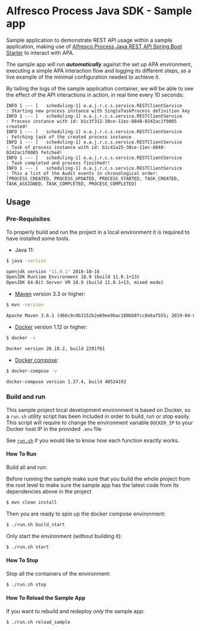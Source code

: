 # Alfresco Process Java SDK - Sample app

Sample application to demonstrate REST API usage within a sample application,
making use of [Alfresco Process Java REST API Spring Boot Starter](../../alfresco-apa-java-rest-api)
to interact with APA.

The sample app will run ***automatically*** against the set up APA environment,
executing a simple APA interaction flow and logging its different steps,
as a live example of the minimal configuration needed to achieve it.

By tailing the logs of the sample application container,
we will be able to see the effect of the API interactions in action, in real time every 10 seconds:

```
INFO 1 --- [   scheduling-1] o.a.j.r.c.s.service.RESTClientService    : Starting new process instance with SingleTaskProcess definition key
INFO 1 --- [   scheduling-1] o.a.j.r.c.s.service.RESTClientService    : Process instance with id: b1c3f312-38ce-11ec-8848-0242ac1f0005 created!
INFO 1 --- [   scheduling-1] o.a.j.r.c.s.service.RESTClientService    : Fetching task of the created process instance
INFO 1 --- [   scheduling-1] o.a.j.r.c.s.service.RESTClientService    : Task of process instance with id: b1c41a25-38ce-11ec-8848-0242ac1f0005 fetched!
INFO 1 --- [   scheduling-1] o.a.j.r.c.s.service.RESTClientService    : Task completed and process finished!!
INFO 1 --- [   scheduling-1] o.a.j.r.c.s.service.RESTClientService    : This a list of the Audit events in chronological order:[PROCESS_CREATED, PROCESS_UPDATED, PROCESS_STARTED, TASK_CREATED, TASK_ASSIGNED, TASK_COMPLETED, PROCESS_COMPLETED]
```

## Usage

### Pre-Requisites

To properly build and run the project in a local environment it is required to have installed some tools.

* Java 11:
```bash
$ java -version

openjdk version "11.0.1" 2018-10-16
OpenJDK Runtime Environment 18.9 (build 11.0.1+13)
OpenJDK 64-Bit Server VM 18.9 (build 11.0.1+13, mixed mode)
```

* [Maven](https://maven.apache.org/install.html) version 3.3 or higher:
```bash
$ mvn -version

Apache Maven 3.6.1 (d66c9c0b3152b2e69ee9bac180bb8fcc8e6af555; 2019-04-04T21:00:29+02:00)
```

* [Docker](https://docs.docker.com/install/) version 1.12 or higher:
```bash
$ docker -v

Docker version 20.10.2, build 2291f61
```

* [Docker compose](https://docs.docker.com/compose/install/):
```bash
$ docker-compose -v

docker-compose version 1.27.4, build 40524192
```

### Build and run

This sample project local development environment is based on Docker, so a ```run.sh``` utility script has been included in order to build, run or stop
easily. This script will require to change the environment variable ```DOCKER_IP``` to your Docker host IP in the provided ```.env``` file


See [```run.sh```](run.sh)  if you would like to know how each function exactly works.

#### How To Run

Build all and run:

Before running the sample make sure that you build the whole project from the root level
to make sure the sample app has the latest code from its dependencies above in the project

```bash
$ mvn clean install
```

Then you are ready to spin up the docker compose environment:

```bash
$ ./run.sh build_start
```

Only start the environment (without building it):

```bash
$ ./run.sh start
```

#### How To Stop

Stop all the containers of the environment:

```bash
$ ./run.sh stop
```

#### How To Reload the Sample App

If you want to rebuild and redeploy *only* the sample app:

```bash
$ ./run.sh reload_sample
```
